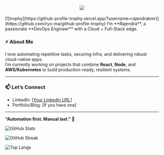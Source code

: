 <h1 align="center">
    <img src="https://readme-typing-svg.herokuapp.com/?font=Righteous&size=35&center=true&vCenter=true&width=700&height=70&duration=4000&lines=Helloi+There!+👋;+I'm+Rajendra!;+A+DevOps+and+Fullstack+Engineer!" />
</h1>
[![trophy](https://github-profile-trophy.vercel.app/?username=rajendrakmr)](https://github.com/ryo-ma/github-profile-trophy)
I’m **Rajendra**, a passionate **DevOps Engineer** with a Cloud + Full-Stack edge.  

### ⚡ **About Me**

I love automating repetitive tasks, securing infra, and delivering robust cloud-native apps.  
I’m currently working on projects that combine **React**, **Node**, and **AWS/Kubernetes** to build production-ready, resilient systems.

---

### 📫 **Let’s Connect**

- LinkedIn: [[Your LinkedIn URL](https://www.linkedin.com/in/cloudwithrk/)]
- Portfolio/Blog: [If you have one]

---

**“Automation first. Manual last.”** 🚀


![GitHub Stats](https://github-readme-stats.vercel.app/api?username=rajendrakmr&theme=chartreuse-dark&hide_border=true&include_all_commits=true&count_private=true)

![GitHub Streak](https://github-readme-streak-stats.herokuapp.com/?user=rajendrakmr&theme=chartreuse-dark&hide_border=true)

![Top Langs](https://github-readme-stats.vercel.app/api/top-langs/?username=rajendrakmr&theme=chartreuse-dark&hide_border=true&include_all_commits=true&count_private=true&layout=compact)



 
 
